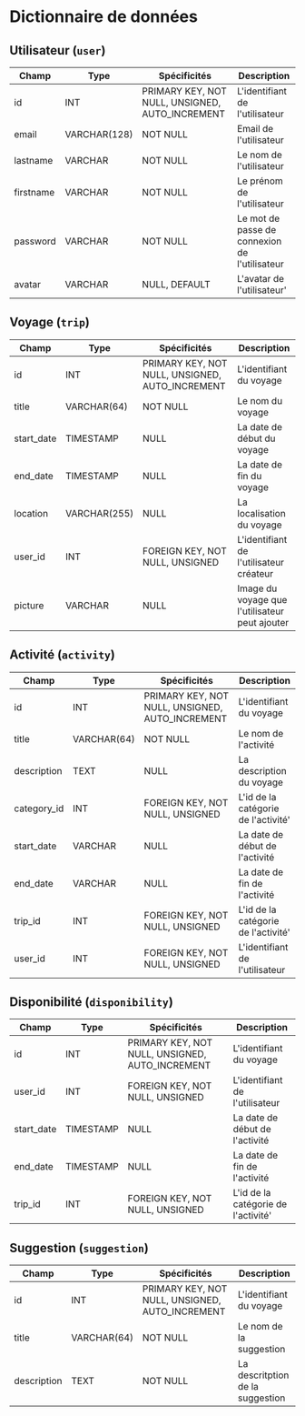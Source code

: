 # Dictionnaire de données

## Utilisateur (`user`)

|Champ|Type|Spécificités|Description|
|-|-|-|-|
|id|INT|PRIMARY KEY, NOT NULL, UNSIGNED, AUTO_INCREMENT|L'identifiant de l'utilisateur|
|email|VARCHAR(128)|NOT NULL|Email de l'utilisateur|
|lastname|VARCHAR|NOT NULL|Le nom de l'utilisateur|
|firstname|VARCHAR|NOT NULL|Le prénom de l'utilisateur|
|password|VARCHAR|NOT NULL|Le mot de passe de connexion de l'utilisateur|
|avatar|VARCHAR|NULL, DEFAULT|L'avatar de l'utilisateur'|


## Voyage (`trip`)

|Champ|Type|Spécificités|Description|
|-|-|-|-|
|id|INT|PRIMARY KEY, NOT NULL, UNSIGNED, AUTO_INCREMENT|L'identifiant du voyage|
|title|VARCHAR(64)|NOT NULL|Le nom du voyage|
|start_date|TIMESTAMP|NULL|La date de début du voyage|
|end_date|TIMESTAMP|NULL|La date de fin du voyage|
|location|VARCHAR(255)|NULL|La localisation du voyage|
|user_id|INT|FOREIGN KEY, NOT NULL, UNSIGNED|L'identifiant de l'utilisateur créateur|
|picture|VARCHAR|NULL|Image du voyage que l'utilisateur peut ajouter|


## Activité (`activity`)

|Champ|Type|Spécificités|Description|
|-|-|-|-|
|id|INT|PRIMARY KEY, NOT NULL, UNSIGNED, AUTO_INCREMENT|L'identifiant du voyage|
|title|VARCHAR(64)|NOT NULL|Le nom de l'activité|
|description|TEXT|NULL|La description du voyage|
|category_id|INT|FOREIGN KEY, NOT NULL, UNSIGNED|L'id de la catégorie de l'activité'|
|start_date|VARCHAR|NULL|La date de début de l'activité|
|end_date|VARCHAR|NULL|La date de fin de l'activité|
|trip_id|INT|FOREIGN KEY, NOT NULL, UNSIGNED|L'id de la catégorie de l'activité'|
|user_id|INT|FOREIGN KEY, NOT NULL, UNSIGNED|L'identifiant de l'utilisateur|


## Disponibilité (`disponibility`)

|Champ|Type|Spécificités|Description|
|-|-|-|-|
|id|INT|PRIMARY KEY, NOT NULL, UNSIGNED, AUTO_INCREMENT|L'identifiant du voyage|
|user_id|INT|FOREIGN KEY, NOT NULL, UNSIGNED|L'identifiant de l'utilisateur|
|start_date|TIMESTAMP|NULL|La date de début de l'activité|
|end_date|TIMESTAMP|NULL|La date de fin de l'activité|
|trip_id|INT|FOREIGN KEY, NOT NULL, UNSIGNED|L'id de la catégorie de l'activité'|

## Suggestion (`suggestion`)

|Champ|Type|Spécificités|Description|
|-|-|-|-|
|id|INT|PRIMARY KEY, NOT NULL, UNSIGNED, AUTO_INCREMENT|L'identifiant du voyage|
|title|VARCHAR(64)|NOT NULL|Le nom de la suggestion|
|description|TEXT|NOT NULL|La descritption de la suggestion|

